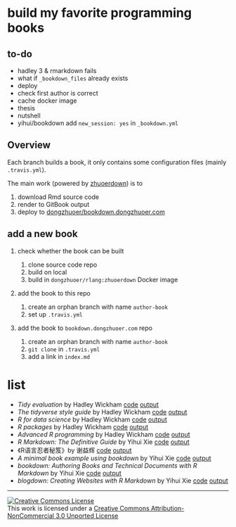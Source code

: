 # build my favorite programming books


## to-do

- hadley 3 & rmarkdown fails
- what if `_bookdown_files` already exists
- deploy
- check first author is correct
- cache docker image
- thesis
- nutshell
- yihui/bookdown add `new_session: yes` in `_bookdown.yml`

## Overview

Each branch builds a book, it only contains some configuration files (mainly `.travis.yml`). 

The main work (powered by [zhuoerdown](https://github.com/dongzhuoer/zhuoerdown)) is to 

1. download Rmd source code
1. render to GitBook output
1. deploy to [dongzhuoer/bookdown.dongzhuoer.com](https://github.com/dongzhuoer/bookdown.dongzhuoer.com)






## add a new book

1. check whether the book can be built
   1. clone source code repo 
   1. build on local
   1. build in `dongzhuoer/rlang:zhuoerdown` Docker image

1. add the book to this repo 
   1. create an orphan branch with name `author-book`
   1. set up `.travis.yml`

1. add the book to `bookdown.dongzhuoer.com` repo
   1. create an orphan branch with name `author-book`
   1. `git clone` in `.travis.yml`
   1. add a link in `index.md`


# list

- _Tidy evaluation_ by Hadley Wickham [code](https://github.com/tidyverse/tidyeval) [output](https://bookdown.dongzhuoer.com/hadley/tidyeval)
- _The tidyverse style guide_ by Hadley Wickham [code](https://github.com/tidyverse/style) [output](https://bookdown.dongzhuoer.com/hadley/style)
- _R for data science_ by Hadley Wickham [code](https://github.com/hadley/r4ds) [output](https://bookdown.dongzhuoer.com/hadley/r4ds)
- _R packages_ by Hadley Wickham [code](https://github.com/hadley/r-pkgs) [output](https://bookdown.dongzhuoer.com/hadley/r-pkgs)
- _Advanced R programming_ by Hadley Wickham [code](https://github.com/hadley/adv-r) [output](https://bookdown.dongzhuoer.com/hadley/adv-r)
- _R Markdown: The Definitive Guide_ by Yihui Xie [code](https://github.com/rstudio/rmarkdown-book) [output](https://bookdown.dongzhuoer.com/yihui/rmarkdown)
- 《R语言忍者秘笈》by 谢益辉 [code](https://github.com/yihui/r-ninja) [output](https://bookdown.dongzhuoer.com/yihui/r-ninja)
- _A minimal book example using bookdown_ by Yihui Xie [code](https://github.com/rstudio/bookdown-demo) [output](https://bookdown.dongzhuoer.com/yihui/bookdown-demo)
- _bookdown: Authoring Books and Technical Documents with R Markdown_ by Yihui Xie [code](https://github.com/rstudio/bookdown/tree/master/inst/examples) [output](https://bookdown.dongzhuoer.com/yihui/bookdown)
- _blogdown: Creating Websites with R Markdown_ by Yihui Xie [code](https://github.com/rstudio/blogdown/tree/master/docs) [output](https://bookdown.dongzhuoer.com/yihui/blogdown)



-----------------------

[![Creative Commons License](https://i.creativecommons.org/l/by-nc/3.0/88x31.png)](http://creativecommons.org/licenses/by-nc/3.0/)  
This work is licensed under a [Creative Commons Attribution-NonCommercial 3.0 Unported License](http://creativecommons.org/licenses/by-nc/3.0/)
